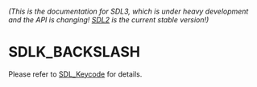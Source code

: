 ###### (This is the documentation for SDL3, which is under heavy development and the API is changing! [SDL2](https://wiki.libsdl.org/SDL2/) is the current stable version!)
# SDLK_BACKSLASH

Please refer to [SDL_Keycode](SDL_Keycode) for details.

